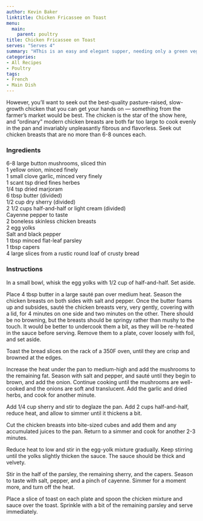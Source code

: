 ```yaml
---
author: Kevin Baker
linktitle: Chicken Fricassee on Toast	
menu:
  main:
    parent: poultry
title: Chicken Fricassee on Toast	
serves: "Serves 4"
summary: "HThis is an easy and elegant supper, needing only a green vegetable and a dry white wine to complete the meal."
categories:
- All Recipes
- Poultry
tags:
- French
- Main Dish
---
```

However, you’ll want to seek out the best-quality pasture-raised, slow-growth chicken that you can get your hands on — something from the farmer’s market would be best. The chicken is the star of the show here, and “ordinary” modern chicken breasts are both far too large to cook evenly in the pan and invariably unpleasantly fibrous and flavorless. Seek out chicken breasts that are no more than 6-8 ounces each.

### Ingredients

<div class="ingredient-list">
  
6-8 large button mushrooms, sliced thin  
1 yellow onion, minced finely  
1 small clove garlic, minced very finely  
1 scant tsp dried fines herbes  
1/4 tsp dried marjoram  
6 tbsp butter (divided)  
1/2 cup dry sherry (divided)  
2 1/2 cups half-and-half or light cream (divided)  
Cayenne pepper to taste  
2 boneless skinless chicken breasts  
2 egg yolks  
Salt and black pepper  
1 tbsp minced flat-leaf parsley  
1 tbsp capers  
4 large slices from a rustic round loaf of crusty bread  

</div>

### Instructions
In a small bowl, whisk the egg yolks with 1/2 cup of half-and-half. Set aside.

Place 4 tbsp butter in a large sauté pan over medium heat. Season the chicken breasts on both sides with salt and pepper. Once the butter foams up and subsides, sauté the chicken breasts very, very gently, covering with a lid, for 4 minutes on one side and two minutes on the other. There should be no browning, but the breasts should be springy rather than mushy to the touch. It would be better to undercook them a bit, as they will be re-heated in the sauce before serving. Remove them to a plate, cover loosely with foil, and set aside.

Toast the bread slices on the rack of a 350F oven, until they are crisp and browned at the edges.

Increase the heat under the pan to medium-high and add the mushrooms to the remaining fat. Season with salt and pepper, and sauté until they begin to brown, and add the onion. Continue cooking until the mushrooms are well-cooked and the onions are soft and translucent. Add the garlic and dried herbs, and cook for another minute.

Add 1/4 cup sherry and stir to deglaze the pan. Add 2 cups half-and-half, reduce heat, and allow to simmer until it thickens a bit. 

Cut the chicken breasts into bite-sized cubes and add them and any accumulated juices to the pan. Return to a simmer and cook for another 2-3 minutes. 

Reduce heat to low and stir in the egg-yolk mixture gradually. Keep stirring until the yolks slightly thicken the sauce. The sauce should be thick and velvety.

Stir in the half of the parsley, the remaining sherry, and the capers. Season to taste with salt, pepper, and a pinch of cayenne. Simmer for a moment more, and turn off the heat.

Place a slice of toast on each plate and spoon the chicken mixture and sauce over the toast. Sprinkle with a bit of the remaining parsley and serve immediately.